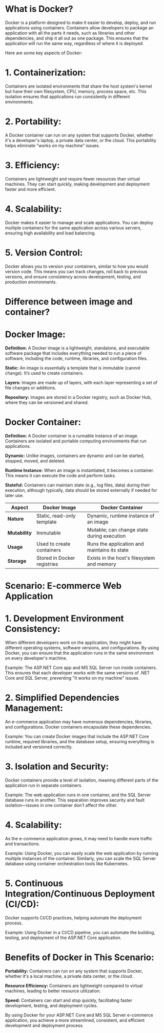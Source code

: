 # What is Docker?
Docker is a platform designed to make it easier to develop, deploy, and run applications using containers. Containers allow developers to package an application with all the parts it needs, such as libraries and other dependencies, and ship it all out as one package. This ensures that the application will run the same way, regardless of where it is deployed.

Here are some key aspects of Docker:

# 1. Containerization:
Containers are isolated environments that share the host system's kernel but have their own filesystem, CPU, memory, process space, etc. This isolation ensures that applications run consistently in different environments.

# 2. Portability:
A Docker container can run on any system that supports Docker, whether it's a developer's laptop, a private data center, or the cloud. This portability helps eliminate "works on my machine" issues.

# 3. Efficiency:
Containers are lightweight and require fewer resources than virtual machines. They can start quickly, making development and deployment faster and more efficient.

# 4. Scalability:
Docker makes it easier to manage and scale applications. You can deploy multiple containers for the same application across various servers, ensuring high availability and load balancing.

# 5. Version Control:
Docker allows you to version your containers, similar to how you would version code. This means you can track changes, roll back to previous versions, and ensure consistency across development, testing, and production environments.

# Difference between image and container?

# Docker Image:
**Definition:** A Docker image is a lightweight, standalone, and executable software package that includes everything needed to run a piece of software, including the code, runtime, libraries, and configuration files.

**Static:** An image is essentially a template that is immutable (cannot change). It’s used to create containers.

**Layers:** Images are made up of layers, with each layer representing a set of file changes or additions.

**Repository:** Images are stored in a Docker registry, such as Docker Hub, where they can be versioned and shared.

# Docker Container:
**Definition:** A Docker container is a runnable instance of an image. Containers are isolated and portable computing environments that run applications.

**Dynamic:** Unlike images, containers are dynamic and can be started, stopped, moved, and deleted.

**Runtime Instance:** When an image is instantiated, it becomes a container. This means it can execute the code and perform tasks.

**Stateful:** Containers can maintain state (e.g., log files, data) during their execution, although typically, data should be stored externally if needed for later use.

| Aspect          | Docker Image                       | Docker Container                                |
|-----------------|------------------------------------|------------------------------------------------|
| **Nature**      | Static, read-only template         | Dynamic, runtime instance of an image           |
| **Mutability**  | Immutable                          | Mutable; can change state during execution      |
| **Usage**       | Used to create containers          | Runs the application and maintains its state    |
| **Storage**     | Stored in Docker registries        | Exists in the host's filesystem and memory      |





# Scenario: E-commerce Web Application
# 1. Development Environment Consistency:
When different developers work on the application, they might have different operating systems, software versions, and configurations. By using Docker, you can ensure that the application runs in the same environment on every developer's machine.

Example: The ASP.NET Core app and MS SQL Server run inside containers. This ensures that each developer works with the same versions of .NET Core and SQL Server, preventing "it works on my machine" issues.

# 2. Simplified Dependencies Management:
An e-commerce application may have numerous dependencies, libraries, and configurations. Docker containers encapsulate these dependencies.

Example: You can create Docker images that include the ASP.NET Core runtime, required libraries, and the database setup, ensuring everything is included and versioned correctly.

# 3. Isolation and Security:
Docker containers provide a level of isolation, meaning different parts of the application run in separate containers.

Example: The web application runs in one container, and the SQL Server database runs in another. This separation improves security and fault isolation—issues in one container don't affect the other.

# 4. Scalability:
As the e-commerce application grows, it may need to handle more traffic and transactions.

Example: Using Docker, you can easily scale the web application by running multiple instances of the container. Similarly, you can scale the SQL Server database using container orchestration tools like Kubernetes.

# 5. Continuous Integration/Continuous Deployment (CI/CD):
Docker supports CI/CD practices, helping automate the deployment process.

 Example: Using Docker in a CI/CD pipeline, you can automate the building, testing, and deployment of the ASP.NET Core application. 

# Benefits of Docker in This Scenario:
**Portability:** Containers can run on any system that supports Docker, whether it's a local machine, a private data center, or the cloud.

**Resource Efficiency:** Containers are lightweight compared to virtual machines, leading to better resource utilization.

**Speed:** Containers can start and stop quickly, facilitating faster development, testing, and deployment cycles.

By using Docker for your ASP.NET Core and MS SQL Server e-commerce application, you achieve a more streamlined, consistent, and efficient development and deployment process.